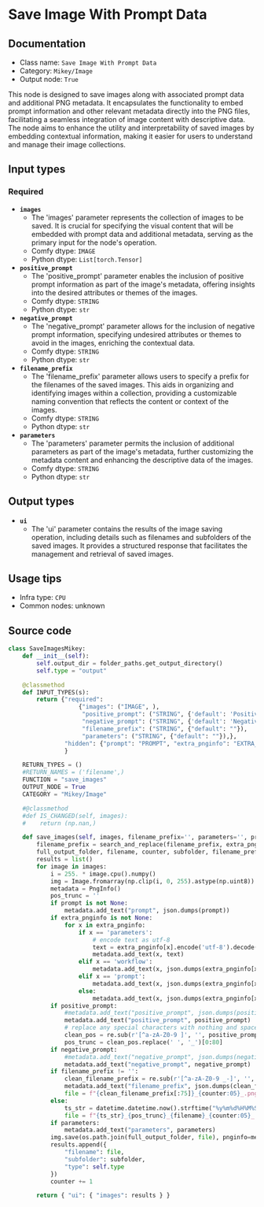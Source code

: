 # Save Image With Prompt Data
## Documentation
- Class name: `Save Image With Prompt Data`
- Category: `Mikey/Image`
- Output node: `True`

This node is designed to save images along with associated prompt data and additional PNG metadata. It encapsulates the functionality to embed prompt information and other relevant metadata directly into the PNG files, facilitating a seamless integration of image content with descriptive data. The node aims to enhance the utility and interpretability of saved images by embedding contextual information, making it easier for users to understand and manage their image collections.
## Input types
### Required
- **`images`**
    - The 'images' parameter represents the collection of images to be saved. It is crucial for specifying the visual content that will be embedded with prompt data and additional metadata, serving as the primary input for the node's operation.
    - Comfy dtype: `IMAGE`
    - Python dtype: `List[torch.Tensor]`
- **`positive_prompt`**
    - The 'positive_prompt' parameter enables the inclusion of positive prompt information as part of the image's metadata, offering insights into the desired attributes or themes of the images.
    - Comfy dtype: `STRING`
    - Python dtype: `str`
- **`negative_prompt`**
    - The 'negative_prompt' parameter allows for the inclusion of negative prompt information, specifying undesired attributes or themes to avoid in the images, enriching the contextual data.
    - Comfy dtype: `STRING`
    - Python dtype: `str`
- **`filename_prefix`**
    - The 'filename_prefix' parameter allows users to specify a prefix for the filenames of the saved images. This aids in organizing and identifying images within a collection, providing a customizable naming convention that reflects the content or context of the images.
    - Comfy dtype: `STRING`
    - Python dtype: `str`
- **`parameters`**
    - The 'parameters' parameter permits the inclusion of additional parameters as part of the image's metadata, further customizing the metadata content and enhancing the descriptive data of the images.
    - Comfy dtype: `STRING`
    - Python dtype: `str`
## Output types
- **`ui`**
    - The 'ui' parameter contains the results of the image saving operation, including details such as filenames and subfolders of the saved images. It provides a structured response that facilitates the management and retrieval of saved images.
## Usage tips
- Infra type: `CPU`
- Common nodes: unknown


## Source code
```python
class SaveImagesMikey:
    def __init__(self):
        self.output_dir = folder_paths.get_output_directory()
        self.type = "output"

    @classmethod
    def INPUT_TYPES(s):
        return {"required":
                    {"images": ("IMAGE", ),
                     "positive_prompt": ("STRING", {'default': 'Positive Prompt'}),
                     "negative_prompt": ("STRING", {'default': 'Negative Prompt'}),
                     "filename_prefix": ("STRING", {"default": ""}),
                     "parameters": ("STRING", {"default": ""}),},
                "hidden": {"prompt": "PROMPT", "extra_pnginfo": "EXTRA_PNGINFO"},
                }

    RETURN_TYPES = ()
    #RETURN_NAMES = ('filename',)
    FUNCTION = "save_images"
    OUTPUT_NODE = True
    CATEGORY = "Mikey/Image"

    #@classmethod
    #def IS_CHANGED(self, images):
    #    return (np.nan,)

    def save_images(self, images, filename_prefix='', parameters='', prompt=None, extra_pnginfo=None, positive_prompt='', negative_prompt=''):
        filename_prefix = search_and_replace(filename_prefix, extra_pnginfo, prompt)
        full_output_folder, filename, counter, subfolder, filename_prefix = get_save_image_path(filename_prefix, self.output_dir, images[0].shape[1], images[0].shape[0])
        results = list()
        for image in images:
            i = 255. * image.cpu().numpy()
            img = Image.fromarray(np.clip(i, 0, 255).astype(np.uint8))
            metadata = PngInfo()
            pos_trunc = ''
            if prompt is not None:
                metadata.add_text("prompt", json.dumps(prompt))
            if extra_pnginfo is not None:
                for x in extra_pnginfo:
                    if x == 'parameters':
                        # encode text as utf-8
                        text = extra_pnginfo[x].encode('utf-8').decode('utf-8')
                        metadata.add_text(x, text)
                    elif x == 'workflow':
                        metadata.add_text(x, json.dumps(extra_pnginfo[x]))
                    elif x == 'prompt':
                        metadata.add_text(x, json.dumps(extra_pnginfo[x]))
                    else:
                        metadata.add_text(x, json.dumps(extra_pnginfo[x], ensure_ascii=False))
            if positive_prompt:
                #metadata.add_text("positive_prompt", json.dumps(positive_prompt, ensure_ascii=False))
                metadata.add_text("positive_prompt", positive_prompt)
                # replace any special characters with nothing and spaces with _
                clean_pos = re.sub(r'[^a-zA-Z0-9 ]', '', positive_prompt)
                pos_trunc = clean_pos.replace(' ', '_')[0:80]
            if negative_prompt:
                #metadata.add_text("negative_prompt", json.dumps(negative_prompt, ensure_ascii=False))
                metadata.add_text("negative_prompt", negative_prompt)
            if filename_prefix != '':
                clean_filename_prefix = re.sub(r'[^a-zA-Z0-9 _-]', '', filename_prefix)
                metadata.add_text("filename_prefix", json.dumps(clean_filename_prefix, ensure_ascii=False))
                file = f"{clean_filename_prefix[:75]}_{counter:05}_.png"
            else:
                ts_str = datetime.datetime.now().strftime("%y%m%d%H%M%S")
                file = f"{ts_str}_{pos_trunc}_{filename}_{counter:05}_.png"
            if parameters:
                metadata.add_text("parameters", parameters)
            img.save(os.path.join(full_output_folder, file), pnginfo=metadata, compress_level=4)
            results.append({
                "filename": file,
                "subfolder": subfolder,
                "type": self.type
            })
            counter += 1

        return { "ui": { "images": results } }

```
